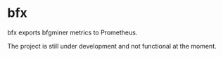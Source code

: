 # bfx

bfx exports bfgminer metrics to Prometheus.

The project is still under development and not functional at the moment.
